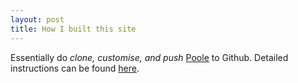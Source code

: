 ```yaml
---
layout: post
title: How I built this site
---
```


Essentially do
 *clone, customise, and push*  <a href="https://github.com/poole/poole">Poole</a> to Github. Detailed instructions can be found  <a href="http://joshualande.com/jekyll-github-pages-poole/">here</a>.

